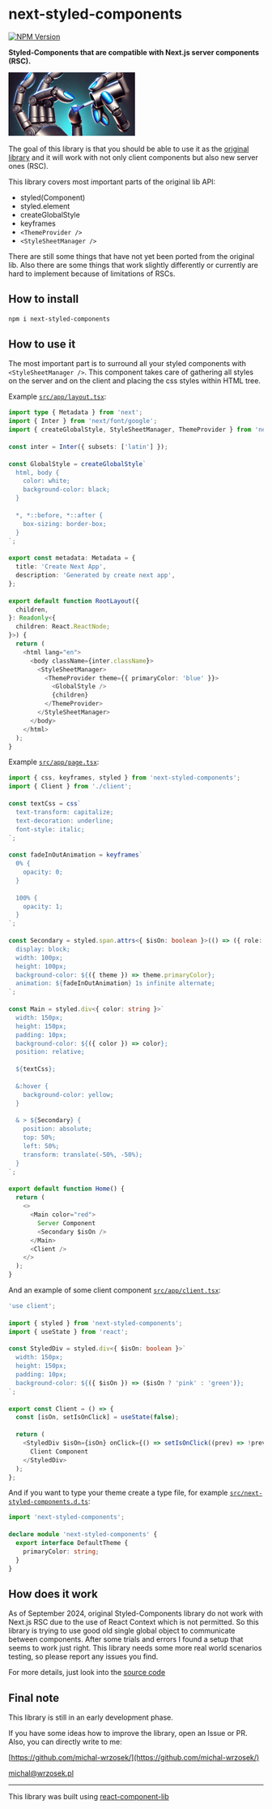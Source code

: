 # next-styled-components

[![NPM Version](https://img.shields.io/npm/v/next-styled-components)](https://npmjs.com/package/next-styled-components)

**Styled-Components that are compatible with Next.js server components (RSC).**

<img src="logo.png" width="250" />

The goal of this library is that you should be able to use it as the [original library](https://github.com/styled-components/styled-components) and it will work with not only client components but also new server ones (RSC).

This library covers most important parts of the original lib API:

- styled(Component)
- styled.element
- createGlobalStyle
- keyframes
- `<ThemeProvider />`
- `<StyleSheetManager />`

There are still some things that have not yet been ported from the original lib. Also there are some things that work slightly differently or currently are hard to implement because of limitations of RSCs.

## How to install

```bash
npm i next-styled-components
```

## How to use it

The most important part is to surround all your styled components with `<StyleSheetManager />`. This component takes care of gathering all styles on the server and on the client and placing the css styles within HTML tree.

Example [`src/app/layout.tsx`](example-nextjs/src/app/layout.tsx):

```typescript
import type { Metadata } from 'next';
import { Inter } from 'next/font/google';
import { createGlobalStyle, StyleSheetManager, ThemeProvider } from 'next-styled-components';

const inter = Inter({ subsets: ['latin'] });

const GlobalStyle = createGlobalStyle`
  html, body {
    color: white;
    background-color: black;
  }

  *, *::before, *::after {
    box-sizing: border-box;
  }
`;

export const metadata: Metadata = {
  title: 'Create Next App',
  description: 'Generated by create next app',
};

export default function RootLayout({
  children,
}: Readonly<{
  children: React.ReactNode;
}>) {
  return (
    <html lang="en">
      <body className={inter.className}>
        <StyleSheetManager>
          <ThemeProvider theme={{ primaryColor: 'blue' }}>
            <GlobalStyle />
            {children}
          </ThemeProvider>
        </StyleSheetManager>
      </body>
    </html>
  );
}
```

Example [`src/app/page.tsx`](example-nextjs/src/app/page.tsx):

```typescript
import { css, keyframes, styled } from 'next-styled-components';
import { Client } from './client';

const textCss = css`
  text-transform: capitalize;
  text-decoration: underline;
  font-style: italic;
`;

const fadeInOutAnimation = keyframes`
  0% {
    opacity: 0;
  }

  100% {
    opacity: 1;
  }
`;

const Secondary = styled.span.attrs<{ $isOn: boolean }>(() => ({ role: 'alert' }))`
  display: block;
  width: 100px;
  height: 100px;
  background-color: ${({ theme }) => theme.primaryColor};
  animation: ${fadeInOutAnimation} 1s infinite alternate;
`;

const Main = styled.div<{ color: string }>`
  width: 150px;
  height: 150px;
  padding: 10px;
  background-color: ${({ color }) => color};
  position: relative;

  ${textCss};

  &:hover {
    background-color: yellow;
  }

  & > ${Secondary} {
    position: absolute;
    top: 50%;
    left: 50%;
    transform: translate(-50%, -50%);
  }
`;

export default function Home() {
  return (
    <>
      <Main color="red">
        Server Component
        <Secondary $isOn />
      </Main>
      <Client />
    </>
  );
}
```

And an example of some client component [`src/app/client.tsx`](example-nextjs/src/app/client.tsx):

```typescript
'use client';

import { styled } from 'next-styled-components';
import { useState } from 'react';

const StyledDiv = styled.div<{ $isOn: boolean }>`
  width: 150px;
  height: 150px;
  padding: 10px;
  background-color: ${({ $isOn }) => ($isOn ? 'pink' : 'green')};
`;

export const Client = () => {
  const [isOn, setIsOnClick] = useState(false);

  return (
    <StyledDiv $isOn={isOn} onClick={() => setIsOnClick((prev) => !prev)}>
      Client Component
    </StyledDiv>
  );
};
```

And if you want to type your theme create a type file, for example [`src/next-styled-components.d.ts`](example-nextjs/src/next-styled-components.d.ts):

```typescript
import 'next-styled-components';

declare module 'next-styled-components' {
  export interface DefaultTheme {
    primaryColor: string;
  }
}
```

## How does it work

As of September 2024, original Styled-Components library do not work with Next.js RSC due to the use of React Context which is not permitted. So this library is trying to use good old single global object to communicate between components. After some trials and errors I found a setup that seems to work just right. This library needs some more real world scenarios testing, so please report any issues you find.

For more details, just look into the [source code](src/styled.tsx)

## Final note

This library is still in an early development phase.

If you have some ideas how to improve the library, open an Issue or PR. Also, you can directly write to me:

[https://github.com/michal-wrzosek/](https://github.com/michal-wrzosek/)

michal@wrzosek.pl

---

This library was built using [react-component-lib](https://github.com/michal-wrzosek/react-component-lib)
